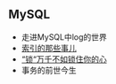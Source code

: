 ## MySQL
- 走进MySQL中log的世界
- [索引的那些事儿](./mysql/index.md)
- [“锁“万千不如锁住你的心](./mysql/lock.md)
- 事务的前世今生


